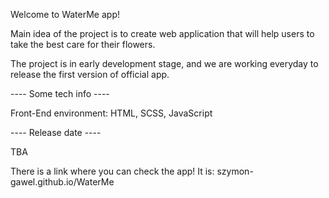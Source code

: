 Welcome to WaterMe app!

Main idea of the project is to create web application that will help users to take the best care for their flowers.

The project is in early development stage, and we are working everyday to release the first version of official app.

---- Some tech info ----

Front-End environment: HTML, SCSS, JavaScript

---- Release date ----

TBA

There is a link where you can check the app! It is: szymon-gawel.github.io/WaterMe


